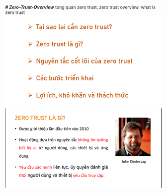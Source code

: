 ***# Zero-Trust-Overview***
tong quan zero trust, zero trust overview, what is zero trust  
![](image/overview.PNG)  
![](image/whatiszerotrust.PNG)
